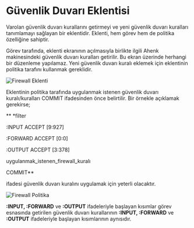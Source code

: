 # Güvenlik Duvarı Eklentisi

Varolan güvenlik duvarı kurallarını getirmeyi ve yeni güvenlik duvarı kuralları tanımlamayı sağlayan bir eklentidir. Eklenti, hem görev hem de politika özelliğine sahiptir.

Görev tarafında, eklenti ekranının açılmasıyla birlikte ilgili Ahenk makinesindeki güvenlik duvarı kuralları getirilir. Bu ekran üzerinde herhangi bir düzenleme yapılamaz. Yeni güvenlik duvarı kuralı eklemek için eklentinin politika tarafını kullanmak gereklidir.

![Firewall Eklenti](https://github.com/Pardus-LiderAhenk/lider-ahenk-docs/blob/master/1.0.0/images/firewall-eklenti.png)

Eklentinin politika tarafında uygulanmak istenen güvenlik duvarı kuralı/kuralları COMMIT ifadesinden önce belirtilir. Bir örnekle açıklamak gerekirse;

**
*filter

:INPUT ACCEPT [9:927]

:FORWARD ACCEPT [0:0]

:OUTPUT ACCEPT [3:378]

uygulanmak_istenen_firewall_kuralı

COMMIT**


ifadesi güvenlik duvarı kuralını uygulamak için yeterli olacaktır.

![Firewall Politika](https://github.com/Pardus-LiderAhenk/lider-ahenk-docs/blob/master/1.0.0/images/firewall-politika.png)

**:INPUT, :FORWARD** ve **:OUTPUT** ifadeleriyle başlayan kısımlar görev esnasında getirilen güvenlik duvarı kurallarının **:INPUT, :FORWARD** ve **:OUTPUT** ifadeleriyle başlayan kısımlarının aynısıdır.

